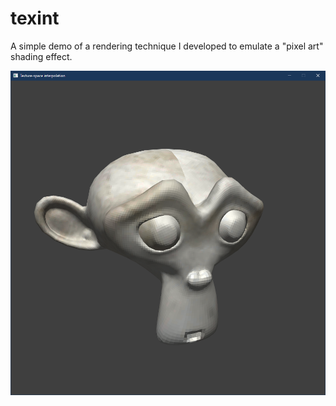 # texint

A simple demo of a rendering technique I developed to emulate a "pixel art" shading effect.

![screenshot](face_mapped.png)

